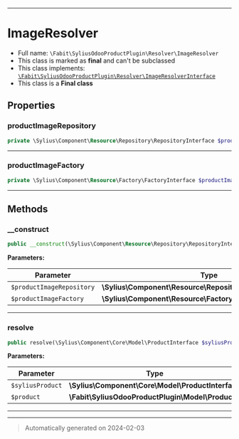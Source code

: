 ***

# ImageResolver





* Full name: `\Fabit\SyliusOdooProductPlugin\Resolver\ImageResolver`
* This class is marked as **final** and can't be subclassed
* This class implements:
[`\Fabit\SyliusOdooProductPlugin\Resolver\ImageResolverInterface`](./ImageResolverInterface.md)
* This class is a **Final class**



## Properties


### productImageRepository



```php
private \Sylius\Component\Resource\Repository\RepositoryInterface $productImageRepository
```






***

### productImageFactory



```php
private \Sylius\Component\Resource\Factory\FactoryInterface $productImageFactory
```






***

## Methods


### __construct



```php
public __construct(\Sylius\Component\Resource\Repository\RepositoryInterface $productImageRepository, \Sylius\Component\Resource\Factory\FactoryInterface $productImageFactory): mixed
```








**Parameters:**

| Parameter | Type | Description |
|-----------|------|-------------|
| `$productImageRepository` | **\Sylius\Component\Resource\Repository\RepositoryInterface** |  |
| `$productImageFactory` | **\Sylius\Component\Resource\Factory\FactoryInterface** |  |





***

### resolve



```php
public resolve(\Sylius\Component\Core\Model\ProductInterface $syliusProduct, \Fabit\SyliusOdooProductPlugin\Model\Product $product): \Sylius\Component\Core\Model\ProductImageInterface
```








**Parameters:**

| Parameter | Type | Description |
|-----------|------|-------------|
| `$syliusProduct` | **\Sylius\Component\Core\Model\ProductInterface** |  |
| `$product` | **\Fabit\SyliusOdooProductPlugin\Model\Product** |  |





***


***
> Automatically generated on 2024-02-03
